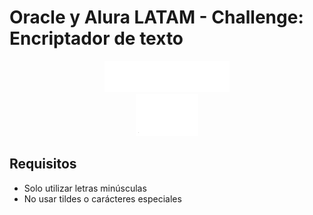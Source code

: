 # Oracle y Alura LATAM - Challenge: Encriptador de texto

<div align="center"><img src="assets/oracle-alura-latam-logo.svg" width="200"/></div>
<div align="center"><img src="assets/one-logo.png" width="100"/></div>


## Requisitos

- Solo utilizar letras minúsculas
- No usar tildes o carácteres especiales
